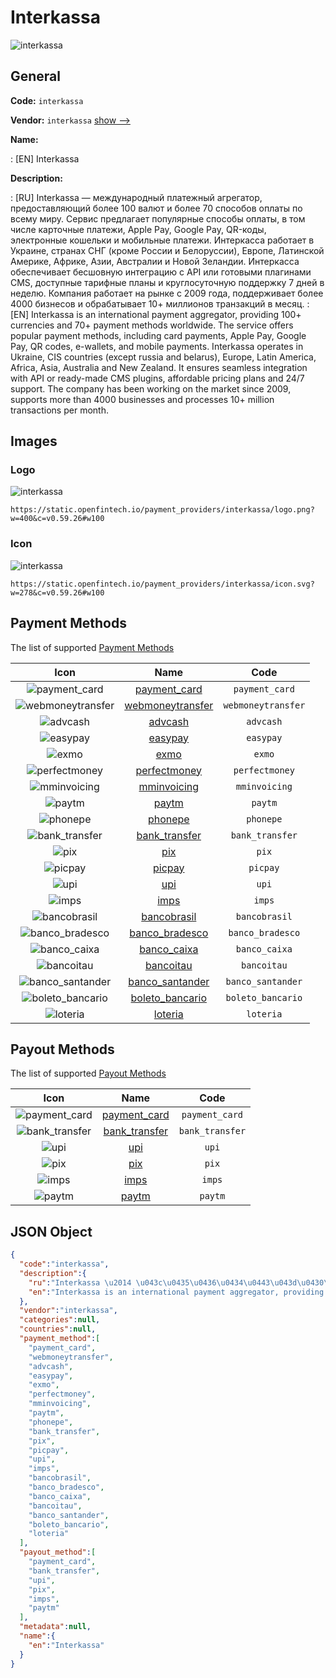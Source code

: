 
# Interkassa 
![interkassa](https://static.openfintech.io/payment_providers/interkassa/logo.png?w=400&c=v0.59.26#w100)  

## General 
 
**Code:** `interkassa` 
 
**Vendor:** `interkassa` [show -->](/vendors/interkassa/) 
 
**Name:** 
 
:	[EN] Interkassa 
 
**Description:** 
 
: [RU] Interkassa — международный платежный агрегатор, предоставляющий более 100 валют и более 70 способов оплаты по всему миру. Сервис предлагает популярные способы оплаты, в том числе карточные платежи, Apple Pay, Google Pay, QR-коды, электронные кошельки и мобильные платежи. Интеркасса работает в Украине, странах СНГ (кроме России и Белоруссии), Европе, Латинской Америке, Африке, Азии, Австралии и Новой Зеландии. Интеркасса обеспечивает бесшовную интеграцию с API или готовыми плагинами CMS, доступные тарифные планы и круглосуточную поддержку 7 дней в неделю. Компания работает на рынке с 2009 года, поддерживает более 4000 бизнесов и обрабатывает 10+ миллионов транзакций в месяц. 
: [EN] Interkassa is an international payment aggregator, providing 100+ currencies and 70+ payment methods worldwide. The service offers popular payment methods, including card payments, Apple Pay, Google Pay, QR codes, e-wallets, and mobile payments. Interkassa operates in Ukraine, CIS countries (except russia and belarus), Europe, Latin America, Africa, Asia, Australia and New Zealand. It ensures seamless integration with API or ready-made CMS plugins, affordable pricing plans and 24/7 support. The company has been working on the market since 2009, supports more than 4000 businesses and processes 10+ million transactions per month. 
 

## Images 

### Logo 
 
![interkassa](https://static.openfintech.io/payment_providers/interkassa/logo.png?w=400&c=v0.59.26#w100)  

```
https://static.openfintech.io/payment_providers/interkassa/logo.png?w=400&c=v0.59.26#w100
```  

### Icon 
 
![interkassa](https://static.openfintech.io/payment_providers/interkassa/icon.svg?w=278&c=v0.59.26#w100)  

```
https://static.openfintech.io/payment_providers/interkassa/icon.svg?w=278&c=v0.59.26#w100
```  

## Payment Methods 
 
The list of supported [Payment Methods](/payment-methods/) 

|Icon|Name|Code| 
|:---:|:---:|:---:| 
|![payment_card](https://static.openfintech.io/payment_methods/payment_card/icon.svg?w=278&c=v0.59.26#w100) |[payment_card](/payment-methods/payment_card/)|`payment_card`| 
|![webmoneytransfer](https://static.openfintech.io/payment_methods/webmoneytransfer/icon.svg?w=278&c=v0.59.26#w100) |[webmoneytransfer](/payment-methods/webmoneytransfer/)|`webmoneytransfer`| 
|![advcash](https://static.openfintech.io/payment_methods/advcash/icon.svg?w=278&c=v0.59.26#w100) |[advcash](/payment-methods/advcash/)|`advcash`| 
|![easypay](https://static.openfintech.io/payment_methods/easypay/icon.png?w=278&c=v0.59.26#w100) |[easypay](/payment-methods/easypay/)|`easypay`| 
|![exmo](https://static.openfintech.io/payment_methods/exmo/icon.png?w=278&c=v0.59.26#w100) |[exmo](/payment-methods/exmo/)|`exmo`| 
|![perfectmoney](https://static.openfintech.io/payment_methods/perfectmoney/icon.svg?w=278&c=v0.59.26#w100) |[perfectmoney](/payment-methods/perfectmoney/)|`perfectmoney`| 
|![mminvoicing](https://static.openfintech.io/payment_methods/mminvoicing/icon.png?w=278&c=v0.59.26#w100) |[mminvoicing](/payment-methods/mminvoicing/)|`mminvoicing`| 
|![paytm](https://static.openfintech.io/payment_methods/paytm/icon.svg?w=278&c=v0.59.26#w100) |[paytm](/payment-methods/paytm/)|`paytm`| 
|![phonepe](https://static.openfintech.io/payment_methods/phonepe/icon.svg?w=278&c=v0.59.26#w100) |[phonepe](/payment-methods/phonepe/)|`phonepe`| 
|![bank_transfer](https://static.openfintech.io/payment_methods/bank_transfer/icon.svg?w=278&c=v0.59.26#w100) |[bank_transfer](/payment-methods/bank_transfer/)|`bank_transfer`| 
|![pix](https://static.openfintech.io/payment_methods/pix/icon.svg?w=278&c=v0.59.26#w100) |[pix](/payment-methods/pix/)|`pix`| 
|![picpay](https://static.openfintech.io/payment_methods/picpay/icon.svg?w=278&c=v0.59.26#w100) |[picpay](/payment-methods/picpay/)|`picpay`| 
|![upi](https://static.openfintech.io/payment_methods/upi/icon.svg?w=278&c=v0.59.26#w100) |[upi](/payment-methods/upi/)|`upi`| 
|![imps](https://static.openfintech.io/payment_methods/imps/icon.png?w=278&c=v0.59.26#w100) |[imps](/payment-methods/imps/)|`imps`| 
|![bancobrasil](https://static.openfintech.io/payment_methods/bancobrasil/icon.png?w=278&c=v0.59.26#w100) |[bancobrasil](/payment-methods/bancobrasil/)|`bancobrasil`| 
|![banco_bradesco](https://static.openfintech.io/payment_methods/banco_bradesco/icon.svg?w=278&c=v0.59.26#w100) |[banco_bradesco](/payment-methods/banco_bradesco/)|`banco_bradesco`| 
|![banco_caixa](https://static.openfintech.io/payment_methods/banco_caixa/icon.svg?w=278&c=v0.59.26#w100) |[banco_caixa](/payment-methods/banco_caixa/)|`banco_caixa`| 
|![bancoitau](https://static.openfintech.io/payment_methods/bancoitau/icon.png?w=278&c=v0.59.26#w100) |[bancoitau](/payment-methods/bancoitau/)|`bancoitau`| 
|![banco_santander](https://static.openfintech.io/payment_methods/banco_santander/icon.png?w=278&c=v0.59.26#w100) |[banco_santander](/payment-methods/banco_santander/)|`banco_santander`| 
|![boleto_bancario](https://static.openfintech.io/payment_methods/boleto_bancario/icon.png?w=278&c=v0.59.26#w100) |[boleto_bancario](/payment-methods/boleto_bancario/)|`boleto_bancario`| 
|![loteria](https://static.openfintech.io/payment_methods/loteria/icon.png?w=278&c=v0.59.26#w100) |[loteria](/payment-methods/loteria/)|`loteria`| 
 

## Payout Methods 
 
The list of supported [Payout Methods](/payout-methods/) 

|Icon|Name|Code| 
|:---:|:---:|:---:| 
|![payment_card](https://static.openfintech.io/payout_methods/payment_card/icon.svg?w=278&c=v0.59.26#w40) |[payment_card](payout-methodspayment_card/)|`payment_card`| 
|![bank_transfer](https://static.openfintech.io/payout_methods/bank_transfer/icon.svg?w=278&c=v0.59.26#w40) |[bank_transfer](payout-methodsbank_transfer/)|`bank_transfer`| 
|![upi](https://static.openfintech.io/payout_methods/upi/icon.svg?w=278&c=v0.59.26#w40) |[upi](payout-methodsupi/)|`upi`| 
|![pix](https://static.openfintech.io/payout_methods/pix/icon.svg?w=278&c=v0.59.26#w40) |[pix](payout-methodspix/)|`pix`| 
|![imps](https://static.openfintech.io/payout_methods/imps/icon.png?w=278&c=v0.59.26#w40) |[imps](payout-methodsimps/)|`imps`| 
|![paytm](https://static.openfintech.io/payout_methods/paytm/icon.svg?w=278&c=v0.59.26#w40) |[paytm](payout-methodspaytm/)|`paytm`| 
 

## JSON Object 

```json
{
  "code":"interkassa",
  "description":{
    "ru":"Interkassa \u2014 \u043c\u0435\u0436\u0434\u0443\u043d\u0430\u0440\u043e\u0434\u043d\u044b\u0439 \u043f\u043b\u0430\u0442\u0435\u0436\u043d\u044b\u0439 \u0430\u0433\u0440\u0435\u0433\u0430\u0442\u043e\u0440, \u043f\u0440\u0435\u0434\u043e\u0441\u0442\u0430\u0432\u043b\u044f\u044e\u0449\u0438\u0439 \u0431\u043e\u043b\u0435\u0435 100 \u0432\u0430\u043b\u044e\u0442 \u0438 \u0431\u043e\u043b\u0435\u0435 70 \u0441\u043f\u043e\u0441\u043e\u0431\u043e\u0432 \u043e\u043f\u043b\u0430\u0442\u044b \u043f\u043e \u0432\u0441\u0435\u043c\u0443 \u043c\u0438\u0440\u0443. \u0421\u0435\u0440\u0432\u0438\u0441 \u043f\u0440\u0435\u0434\u043b\u0430\u0433\u0430\u0435\u0442 \u043f\u043e\u043f\u0443\u043b\u044f\u0440\u043d\u044b\u0435 \u0441\u043f\u043e\u0441\u043e\u0431\u044b \u043e\u043f\u043b\u0430\u0442\u044b, \u0432 \u0442\u043e\u043c \u0447\u0438\u0441\u043b\u0435 \u043a\u0430\u0440\u0442\u043e\u0447\u043d\u044b\u0435 \u043f\u043b\u0430\u0442\u0435\u0436\u0438, Apple Pay, Google Pay, QR-\u043a\u043e\u0434\u044b, \u044d\u043b\u0435\u043a\u0442\u0440\u043e\u043d\u043d\u044b\u0435 \u043a\u043e\u0448\u0435\u043b\u044c\u043a\u0438 \u0438 \u043c\u043e\u0431\u0438\u043b\u044c\u043d\u044b\u0435 \u043f\u043b\u0430\u0442\u0435\u0436\u0438. \u0418\u043d\u0442\u0435\u0440\u043a\u0430\u0441\u0441\u0430 \u0440\u0430\u0431\u043e\u0442\u0430\u0435\u0442 \u0432 \u0423\u043a\u0440\u0430\u0438\u043d\u0435, \u0441\u0442\u0440\u0430\u043d\u0430\u0445 \u0421\u041d\u0413 (\u043a\u0440\u043e\u043c\u0435 \u0420\u043e\u0441\u0441\u0438\u0438 \u0438 \u0411\u0435\u043b\u043e\u0440\u0443\u0441\u0441\u0438\u0438), \u0415\u0432\u0440\u043e\u043f\u0435, \u041b\u0430\u0442\u0438\u043d\u0441\u043a\u043e\u0439 \u0410\u043c\u0435\u0440\u0438\u043a\u0435, \u0410\u0444\u0440\u0438\u043a\u0435, \u0410\u0437\u0438\u0438, \u0410\u0432\u0441\u0442\u0440\u0430\u043b\u0438\u0438 \u0438 \u041d\u043e\u0432\u043e\u0439 \u0417\u0435\u043b\u0430\u043d\u0434\u0438\u0438. \u0418\u043d\u0442\u0435\u0440\u043a\u0430\u0441\u0441\u0430 \u043e\u0431\u0435\u0441\u043f\u0435\u0447\u0438\u0432\u0430\u0435\u0442 \u0431\u0435\u0441\u0448\u043e\u0432\u043d\u0443\u044e \u0438\u043d\u0442\u0435\u0433\u0440\u0430\u0446\u0438\u044e \u0441 API \u0438\u043b\u0438 \u0433\u043e\u0442\u043e\u0432\u044b\u043c\u0438 \u043f\u043b\u0430\u0433\u0438\u043d\u0430\u043c\u0438 CMS, \u0434\u043e\u0441\u0442\u0443\u043f\u043d\u044b\u0435 \u0442\u0430\u0440\u0438\u0444\u043d\u044b\u0435 \u043f\u043b\u0430\u043d\u044b \u0438 \u043a\u0440\u0443\u0433\u043b\u043e\u0441\u0443\u0442\u043e\u0447\u043d\u0443\u044e \u043f\u043e\u0434\u0434\u0435\u0440\u0436\u043a\u0443 7 \u0434\u043d\u0435\u0439 \u0432 \u043d\u0435\u0434\u0435\u043b\u044e. \u041a\u043e\u043c\u043f\u0430\u043d\u0438\u044f \u0440\u0430\u0431\u043e\u0442\u0430\u0435\u0442 \u043d\u0430 \u0440\u044b\u043d\u043a\u0435 \u0441 2009 \u0433\u043e\u0434\u0430, \u043f\u043e\u0434\u0434\u0435\u0440\u0436\u0438\u0432\u0430\u0435\u0442 \u0431\u043e\u043b\u0435\u0435 4000 \u0431\u0438\u0437\u043d\u0435\u0441\u043e\u0432 \u0438 \u043e\u0431\u0440\u0430\u0431\u0430\u0442\u044b\u0432\u0430\u0435\u0442 10+ \u043c\u0438\u043b\u043b\u0438\u043e\u043d\u043e\u0432 \u0442\u0440\u0430\u043d\u0437\u0430\u043a\u0446\u0438\u0439 \u0432 \u043c\u0435\u0441\u044f\u0446.",
    "en":"Interkassa is an international payment aggregator, providing 100+ currencies and 70+ payment methods worldwide. The service offers popular payment methods, including card payments, Apple Pay, Google Pay, QR codes, e-wallets, and mobile payments. Interkassa operates in Ukraine, CIS countries (except russia and belarus), Europe, Latin America, Africa, Asia, Australia and New Zealand. It ensures seamless integration with API or ready-made CMS plugins, affordable pricing plans and 24\/7 support. The company has been working on the market since 2009, supports more than 4000 businesses and processes 10+ million transactions per month."
  },
  "vendor":"interkassa",
  "categories":null,
  "countries":null,
  "payment_method":[
    "payment_card",
    "webmoneytransfer",
    "advcash",
    "easypay",
    "exmo",
    "perfectmoney",
    "mminvoicing",
    "paytm",
    "phonepe",
    "bank_transfer",
    "pix",
    "picpay",
    "upi",
    "imps",
    "bancobrasil",
    "banco_bradesco",
    "banco_caixa",
    "bancoitau",
    "banco_santander",
    "boleto_bancario",
    "loteria"
  ],
  "payout_method":[
    "payment_card",
    "bank_transfer",
    "upi",
    "pix",
    "imps",
    "paytm"
  ],
  "metadata":null,
  "name":{
    "en":"Interkassa"
  }
}
```  
